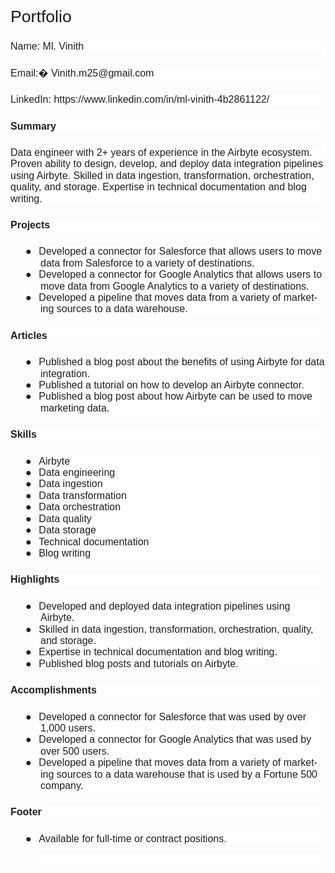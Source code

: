 # Portfolio

<html xmlns:v="urn:schemas-microsoft-com:vml"
xmlns:o="urn:schemas-microsoft-com:office:office"
xmlns:w="urn:schemas-microsoft-com:office:word"
xmlns:m="http://schemas.microsoft.com/office/2004/12/omml"
xmlns="http://www.w3.org/TR/REC-html40">

<head>
<meta http-equiv=Content-Type content="text/html; charset=windows-1252">
<meta name=ProgId content=Word.Document>
<meta name=Generator content="Microsoft Word 14">
<meta name=Originator content="Microsoft Word 14">
<link rel=File-List href="Portfolio_files/filelist.xml">
<!--[if gte mso 9]><xml>
 <o:DocumentProperties>
  <o:Author>Intel</o:Author>
  <o:Template>Normal</o:Template>
  <o:LastAuthor>Intel</o:LastAuthor>
  <o:Revision>2</o:Revision>
  <o:TotalTime>1</o:TotalTime>
  <o:Created>2023-07-21T06:10:00Z</o:Created>
  <o:LastSaved>2023-07-21T06:10:00Z</o:LastSaved>
  <o:Pages>2</o:Pages>
  <o:Words>258</o:Words>
  <o:Characters>1474</o:Characters>
  <o:Lines>12</o:Lines>
  <o:Paragraphs>3</o:Paragraphs>
  <o:CharactersWithSpaces>1729</o:CharactersWithSpaces>
  <o:Version>14.00</o:Version>
 </o:DocumentProperties>
</xml><![endif]-->
<link rel=themeData href="Portfolio_files/themedata.thmx">
<link rel=colorSchemeMapping href="Portfolio_files/colorschememapping.xml">
<!--[if gte mso 9]><xml>
 <w:WordDocument>
  <w:SpellingState>Clean</w:SpellingState>
  <w:GrammarState>Clean</w:GrammarState>
  <w:TrackMoves>false</w:TrackMoves>
  <w:TrackFormatting/>
  <w:PunctuationKerning/>
  <w:ValidateAgainstSchemas/>
  <w:SaveIfXMLInvalid>false</w:SaveIfXMLInvalid>
  <w:IgnoreMixedContent>false</w:IgnoreMixedContent>
  <w:AlwaysShowPlaceholderText>false</w:AlwaysShowPlaceholderText>
  <w:DoNotPromoteQF/>
  <w:LidThemeOther>EN-IN</w:LidThemeOther>
  <w:LidThemeAsian>X-NONE</w:LidThemeAsian>
  <w:LidThemeComplexScript>X-NONE</w:LidThemeComplexScript>
  <w:Compatibility>
   <w:BreakWrappedTables/>
   <w:SnapToGridInCell/>
   <w:WrapTextWithPunct/>
   <w:UseAsianBreakRules/>
   <w:DontGrowAutofit/>
   <w:SplitPgBreakAndParaMark/>
  </w:Compatibility>
  <w:DoNotOptimizeForBrowser/>
  <m:mathPr>
   <m:mathFont m:val="Cambria Math"/>
   <m:brkBin m:val="before"/>
   <m:brkBinSub m:val="&#45;-"/>
   <m:smallFrac m:val="off"/>
   <m:dispDef/>
   <m:lMargin m:val="0"/>
   <m:rMargin m:val="0"/>
   <m:defJc m:val="centerGroup"/>
   <m:wrapIndent m:val="1440"/>
   <m:intLim m:val="subSup"/>
   <m:naryLim m:val="undOvr"/>
  </m:mathPr></w:WordDocument>
</xml><![endif]--><!--[if gte mso 9]><xml>
 <w:LatentStyles DefLockedState="false" DefUnhideWhenUsed="true"
  DefSemiHidden="true" DefQFormat="false" DefPriority="99"
  LatentStyleCount="267">
  <w:LsdException Locked="false" Priority="0" SemiHidden="false"
   UnhideWhenUsed="false" QFormat="true" Name="Normal"/>
  <w:LsdException Locked="false" Priority="9" SemiHidden="false"
   UnhideWhenUsed="false" QFormat="true" Name="heading 1"/>
  <w:LsdException Locked="false" Priority="9" QFormat="true" Name="heading 2"/>
  <w:LsdException Locked="false" Priority="9" QFormat="true" Name="heading 3"/>
  <w:LsdException Locked="false" Priority="9" QFormat="true" Name="heading 4"/>
  <w:LsdException Locked="false" Priority="9" QFormat="true" Name="heading 5"/>
  <w:LsdException Locked="false" Priority="9" QFormat="true" Name="heading 6"/>
  <w:LsdException Locked="false" Priority="9" QFormat="true" Name="heading 7"/>
  <w:LsdException Locked="false" Priority="9" QFormat="true" Name="heading 8"/>
  <w:LsdException Locked="false" Priority="9" QFormat="true" Name="heading 9"/>
  <w:LsdException Locked="false" Priority="39" Name="toc 1"/>
  <w:LsdException Locked="false" Priority="39" Name="toc 2"/>
  <w:LsdException Locked="false" Priority="39" Name="toc 3"/>
  <w:LsdException Locked="false" Priority="39" Name="toc 4"/>
  <w:LsdException Locked="false" Priority="39" Name="toc 5"/>
  <w:LsdException Locked="false" Priority="39" Name="toc 6"/>
  <w:LsdException Locked="false" Priority="39" Name="toc 7"/>
  <w:LsdException Locked="false" Priority="39" Name="toc 8"/>
  <w:LsdException Locked="false" Priority="39" Name="toc 9"/>
  <w:LsdException Locked="false" Priority="35" QFormat="true" Name="caption"/>
  <w:LsdException Locked="false" Priority="10" SemiHidden="false"
   UnhideWhenUsed="false" QFormat="true" Name="Title"/>
  <w:LsdException Locked="false" Priority="1" Name="Default Paragraph Font"/>
  <w:LsdException Locked="false" Priority="11" SemiHidden="false"
   UnhideWhenUsed="false" QFormat="true" Name="Subtitle"/>
  <w:LsdException Locked="false" Priority="22" SemiHidden="false"
   UnhideWhenUsed="false" QFormat="true" Name="Strong"/>
  <w:LsdException Locked="false" Priority="20" SemiHidden="false"
   UnhideWhenUsed="false" QFormat="true" Name="Emphasis"/>
  <w:LsdException Locked="false" Priority="59" SemiHidden="false"
   UnhideWhenUsed="false" Name="Table Grid"/>
  <w:LsdException Locked="false" UnhideWhenUsed="false" Name="Placeholder Text"/>
  <w:LsdException Locked="false" Priority="1" SemiHidden="false"
   UnhideWhenUsed="false" QFormat="true" Name="No Spacing"/>
  <w:LsdException Locked="false" Priority="60" SemiHidden="false"
   UnhideWhenUsed="false" Name="Light Shading"/>
  <w:LsdException Locked="false" Priority="61" SemiHidden="false"
   UnhideWhenUsed="false" Name="Light List"/>
  <w:LsdException Locked="false" Priority="62" SemiHidden="false"
   UnhideWhenUsed="false" Name="Light Grid"/>
  <w:LsdException Locked="false" Priority="63" SemiHidden="false"
   UnhideWhenUsed="false" Name="Medium Shading 1"/>
  <w:LsdException Locked="false" Priority="64" SemiHidden="false"
   UnhideWhenUsed="false" Name="Medium Shading 2"/>
  <w:LsdException Locked="false" Priority="65" SemiHidden="false"
   UnhideWhenUsed="false" Name="Medium List 1"/>
  <w:LsdException Locked="false" Priority="66" SemiHidden="false"
   UnhideWhenUsed="false" Name="Medium List 2"/>
  <w:LsdException Locked="false" Priority="67" SemiHidden="false"
   UnhideWhenUsed="false" Name="Medium Grid 1"/>
  <w:LsdException Locked="false" Priority="68" SemiHidden="false"
   UnhideWhenUsed="false" Name="Medium Grid 2"/>
  <w:LsdException Locked="false" Priority="69" SemiHidden="false"
   UnhideWhenUsed="false" Name="Medium Grid 3"/>
  <w:LsdException Locked="false" Priority="70" SemiHidden="false"
   UnhideWhenUsed="false" Name="Dark List"/>
  <w:LsdException Locked="false" Priority="71" SemiHidden="false"
   UnhideWhenUsed="false" Name="Colorful Shading"/>
  <w:LsdException Locked="false" Priority="72" SemiHidden="false"
   UnhideWhenUsed="false" Name="Colorful List"/>
  <w:LsdException Locked="false" Priority="73" SemiHidden="false"
   UnhideWhenUsed="false" Name="Colorful Grid"/>
  <w:LsdException Locked="false" Priority="60" SemiHidden="false"
   UnhideWhenUsed="false" Name="Light Shading Accent 1"/>
  <w:LsdException Locked="false" Priority="61" SemiHidden="false"
   UnhideWhenUsed="false" Name="Light List Accent 1"/>
  <w:LsdException Locked="false" Priority="62" SemiHidden="false"
   UnhideWhenUsed="false" Name="Light Grid Accent 1"/>
  <w:LsdException Locked="false" Priority="63" SemiHidden="false"
   UnhideWhenUsed="false" Name="Medium Shading 1 Accent 1"/>
  <w:LsdException Locked="false" Priority="64" SemiHidden="false"
   UnhideWhenUsed="false" Name="Medium Shading 2 Accent 1"/>
  <w:LsdException Locked="false" Priority="65" SemiHidden="false"
   UnhideWhenUsed="false" Name="Medium List 1 Accent 1"/>
  <w:LsdException Locked="false" UnhideWhenUsed="false" Name="Revision"/>
  <w:LsdException Locked="false" Priority="34" SemiHidden="false"
   UnhideWhenUsed="false" QFormat="true" Name="List Paragraph"/>
  <w:LsdException Locked="false" Priority="29" SemiHidden="false"
   UnhideWhenUsed="false" QFormat="true" Name="Quote"/>
  <w:LsdException Locked="false" Priority="30" SemiHidden="false"
   UnhideWhenUsed="false" QFormat="true" Name="Intense Quote"/>
  <w:LsdException Locked="false" Priority="66" SemiHidden="false"
   UnhideWhenUsed="false" Name="Medium List 2 Accent 1"/>
  <w:LsdException Locked="false" Priority="67" SemiHidden="false"
   UnhideWhenUsed="false" Name="Medium Grid 1 Accent 1"/>
  <w:LsdException Locked="false" Priority="68" SemiHidden="false"
   UnhideWhenUsed="false" Name="Medium Grid 2 Accent 1"/>
  <w:LsdException Locked="false" Priority="69" SemiHidden="false"
   UnhideWhenUsed="false" Name="Medium Grid 3 Accent 1"/>
  <w:LsdException Locked="false" Priority="70" SemiHidden="false"
   UnhideWhenUsed="false" Name="Dark List Accent 1"/>
  <w:LsdException Locked="false" Priority="71" SemiHidden="false"
   UnhideWhenUsed="false" Name="Colorful Shading Accent 1"/>
  <w:LsdException Locked="false" Priority="72" SemiHidden="false"
   UnhideWhenUsed="false" Name="Colorful List Accent 1"/>
  <w:LsdException Locked="false" Priority="73" SemiHidden="false"
   UnhideWhenUsed="false" Name="Colorful Grid Accent 1"/>
  <w:LsdException Locked="false" Priority="60" SemiHidden="false"
   UnhideWhenUsed="false" Name="Light Shading Accent 2"/>
  <w:LsdException Locked="false" Priority="61" SemiHidden="false"
   UnhideWhenUsed="false" Name="Light List Accent 2"/>
  <w:LsdException Locked="false" Priority="62" SemiHidden="false"
   UnhideWhenUsed="false" Name="Light Grid Accent 2"/>
  <w:LsdException Locked="false" Priority="63" SemiHidden="false"
   UnhideWhenUsed="false" Name="Medium Shading 1 Accent 2"/>
  <w:LsdException Locked="false" Priority="64" SemiHidden="false"
   UnhideWhenUsed="false" Name="Medium Shading 2 Accent 2"/>
  <w:LsdException Locked="false" Priority="65" SemiHidden="false"
   UnhideWhenUsed="false" Name="Medium List 1 Accent 2"/>
  <w:LsdException Locked="false" Priority="66" SemiHidden="false"
   UnhideWhenUsed="false" Name="Medium List 2 Accent 2"/>
  <w:LsdException Locked="false" Priority="67" SemiHidden="false"
   UnhideWhenUsed="false" Name="Medium Grid 1 Accent 2"/>
  <w:LsdException Locked="false" Priority="68" SemiHidden="false"
   UnhideWhenUsed="false" Name="Medium Grid 2 Accent 2"/>
  <w:LsdException Locked="false" Priority="69" SemiHidden="false"
   UnhideWhenUsed="false" Name="Medium Grid 3 Accent 2"/>
  <w:LsdException Locked="false" Priority="70" SemiHidden="false"
   UnhideWhenUsed="false" Name="Dark List Accent 2"/>
  <w:LsdException Locked="false" Priority="71" SemiHidden="false"
   UnhideWhenUsed="false" Name="Colorful Shading Accent 2"/>
  <w:LsdException Locked="false" Priority="72" SemiHidden="false"
   UnhideWhenUsed="false" Name="Colorful List Accent 2"/>
  <w:LsdException Locked="false" Priority="73" SemiHidden="false"
   UnhideWhenUsed="false" Name="Colorful Grid Accent 2"/>
  <w:LsdException Locked="false" Priority="60" SemiHidden="false"
   UnhideWhenUsed="false" Name="Light Shading Accent 3"/>
  <w:LsdException Locked="false" Priority="61" SemiHidden="false"
   UnhideWhenUsed="false" Name="Light List Accent 3"/>
  <w:LsdException Locked="false" Priority="62" SemiHidden="false"
   UnhideWhenUsed="false" Name="Light Grid Accent 3"/>
  <w:LsdException Locked="false" Priority="63" SemiHidden="false"
   UnhideWhenUsed="false" Name="Medium Shading 1 Accent 3"/>
  <w:LsdException Locked="false" Priority="64" SemiHidden="false"
   UnhideWhenUsed="false" Name="Medium Shading 2 Accent 3"/>
  <w:LsdException Locked="false" Priority="65" SemiHidden="false"
   UnhideWhenUsed="false" Name="Medium List 1 Accent 3"/>
  <w:LsdException Locked="false" Priority="66" SemiHidden="false"
   UnhideWhenUsed="false" Name="Medium List 2 Accent 3"/>
  <w:LsdException Locked="false" Priority="67" SemiHidden="false"
   UnhideWhenUsed="false" Name="Medium Grid 1 Accent 3"/>
  <w:LsdException Locked="false" Priority="68" SemiHidden="false"
   UnhideWhenUsed="false" Name="Medium Grid 2 Accent 3"/>
  <w:LsdException Locked="false" Priority="69" SemiHidden="false"
   UnhideWhenUsed="false" Name="Medium Grid 3 Accent 3"/>
  <w:LsdException Locked="false" Priority="70" SemiHidden="false"
   UnhideWhenUsed="false" Name="Dark List Accent 3"/>
  <w:LsdException Locked="false" Priority="71" SemiHidden="false"
   UnhideWhenUsed="false" Name="Colorful Shading Accent 3"/>
  <w:LsdException Locked="false" Priority="72" SemiHidden="false"
   UnhideWhenUsed="false" Name="Colorful List Accent 3"/>
  <w:LsdException Locked="false" Priority="73" SemiHidden="false"
   UnhideWhenUsed="false" Name="Colorful Grid Accent 3"/>
  <w:LsdException Locked="false" Priority="60" SemiHidden="false"
   UnhideWhenUsed="false" Name="Light Shading Accent 4"/>
  <w:LsdException Locked="false" Priority="61" SemiHidden="false"
   UnhideWhenUsed="false" Name="Light List Accent 4"/>
  <w:LsdException Locked="false" Priority="62" SemiHidden="false"
   UnhideWhenUsed="false" Name="Light Grid Accent 4"/>
  <w:LsdException Locked="false" Priority="63" SemiHidden="false"
   UnhideWhenUsed="false" Name="Medium Shading 1 Accent 4"/>
  <w:LsdException Locked="false" Priority="64" SemiHidden="false"
   UnhideWhenUsed="false" Name="Medium Shading 2 Accent 4"/>
  <w:LsdException Locked="false" Priority="65" SemiHidden="false"
   UnhideWhenUsed="false" Name="Medium List 1 Accent 4"/>
  <w:LsdException Locked="false" Priority="66" SemiHidden="false"
   UnhideWhenUsed="false" Name="Medium List 2 Accent 4"/>
  <w:LsdException Locked="false" Priority="67" SemiHidden="false"
   UnhideWhenUsed="false" Name="Medium Grid 1 Accent 4"/>
  <w:LsdException Locked="false" Priority="68" SemiHidden="false"
   UnhideWhenUsed="false" Name="Medium Grid 2 Accent 4"/>
  <w:LsdException Locked="false" Priority="69" SemiHidden="false"
   UnhideWhenUsed="false" Name="Medium Grid 3 Accent 4"/>
  <w:LsdException Locked="false" Priority="70" SemiHidden="false"
   UnhideWhenUsed="false" Name="Dark List Accent 4"/>
  <w:LsdException Locked="false" Priority="71" SemiHidden="false"
   UnhideWhenUsed="false" Name="Colorful Shading Accent 4"/>
  <w:LsdException Locked="false" Priority="72" SemiHidden="false"
   UnhideWhenUsed="false" Name="Colorful List Accent 4"/>
  <w:LsdException Locked="false" Priority="73" SemiHidden="false"
   UnhideWhenUsed="false" Name="Colorful Grid Accent 4"/>
  <w:LsdException Locked="false" Priority="60" SemiHidden="false"
   UnhideWhenUsed="false" Name="Light Shading Accent 5"/>
  <w:LsdException Locked="false" Priority="61" SemiHidden="false"
   UnhideWhenUsed="false" Name="Light List Accent 5"/>
  <w:LsdException Locked="false" Priority="62" SemiHidden="false"
   UnhideWhenUsed="false" Name="Light Grid Accent 5"/>
  <w:LsdException Locked="false" Priority="63" SemiHidden="false"
   UnhideWhenUsed="false" Name="Medium Shading 1 Accent 5"/>
  <w:LsdException Locked="false" Priority="64" SemiHidden="false"
   UnhideWhenUsed="false" Name="Medium Shading 2 Accent 5"/>
  <w:LsdException Locked="false" Priority="65" SemiHidden="false"
   UnhideWhenUsed="false" Name="Medium List 1 Accent 5"/>
  <w:LsdException Locked="false" Priority="66" SemiHidden="false"
   UnhideWhenUsed="false" Name="Medium List 2 Accent 5"/>
  <w:LsdException Locked="false" Priority="67" SemiHidden="false"
   UnhideWhenUsed="false" Name="Medium Grid 1 Accent 5"/>
  <w:LsdException Locked="false" Priority="68" SemiHidden="false"
   UnhideWhenUsed="false" Name="Medium Grid 2 Accent 5"/>
  <w:LsdException Locked="false" Priority="69" SemiHidden="false"
   UnhideWhenUsed="false" Name="Medium Grid 3 Accent 5"/>
  <w:LsdException Locked="false" Priority="70" SemiHidden="false"
   UnhideWhenUsed="false" Name="Dark List Accent 5"/>
  <w:LsdException Locked="false" Priority="71" SemiHidden="false"
   UnhideWhenUsed="false" Name="Colorful Shading Accent 5"/>
  <w:LsdException Locked="false" Priority="72" SemiHidden="false"
   UnhideWhenUsed="false" Name="Colorful List Accent 5"/>
  <w:LsdException Locked="false" Priority="73" SemiHidden="false"
   UnhideWhenUsed="false" Name="Colorful Grid Accent 5"/>
  <w:LsdException Locked="false" Priority="60" SemiHidden="false"
   UnhideWhenUsed="false" Name="Light Shading Accent 6"/>
  <w:LsdException Locked="false" Priority="61" SemiHidden="false"
   UnhideWhenUsed="false" Name="Light List Accent 6"/>
  <w:LsdException Locked="false" Priority="62" SemiHidden="false"
   UnhideWhenUsed="false" Name="Light Grid Accent 6"/>
  <w:LsdException Locked="false" Priority="63" SemiHidden="false"
   UnhideWhenUsed="false" Name="Medium Shading 1 Accent 6"/>
  <w:LsdException Locked="false" Priority="64" SemiHidden="false"
   UnhideWhenUsed="false" Name="Medium Shading 2 Accent 6"/>
  <w:LsdException Locked="false" Priority="65" SemiHidden="false"
   UnhideWhenUsed="false" Name="Medium List 1 Accent 6"/>
  <w:LsdException Locked="false" Priority="66" SemiHidden="false"
   UnhideWhenUsed="false" Name="Medium List 2 Accent 6"/>
  <w:LsdException Locked="false" Priority="67" SemiHidden="false"
   UnhideWhenUsed="false" Name="Medium Grid 1 Accent 6"/>
  <w:LsdException Locked="false" Priority="68" SemiHidden="false"
   UnhideWhenUsed="false" Name="Medium Grid 2 Accent 6"/>
  <w:LsdException Locked="false" Priority="69" SemiHidden="false"
   UnhideWhenUsed="false" Name="Medium Grid 3 Accent 6"/>
  <w:LsdException Locked="false" Priority="70" SemiHidden="false"
   UnhideWhenUsed="false" Name="Dark List Accent 6"/>
  <w:LsdException Locked="false" Priority="71" SemiHidden="false"
   UnhideWhenUsed="false" Name="Colorful Shading Accent 6"/>
  <w:LsdException Locked="false" Priority="72" SemiHidden="false"
   UnhideWhenUsed="false" Name="Colorful List Accent 6"/>
  <w:LsdException Locked="false" Priority="73" SemiHidden="false"
   UnhideWhenUsed="false" Name="Colorful Grid Accent 6"/>
  <w:LsdException Locked="false" Priority="19" SemiHidden="false"
   UnhideWhenUsed="false" QFormat="true" Name="Subtle Emphasis"/>
  <w:LsdException Locked="false" Priority="21" SemiHidden="false"
   UnhideWhenUsed="false" QFormat="true" Name="Intense Emphasis"/>
  <w:LsdException Locked="false" Priority="31" SemiHidden="false"
   UnhideWhenUsed="false" QFormat="true" Name="Subtle Reference"/>
  <w:LsdException Locked="false" Priority="32" SemiHidden="false"
   UnhideWhenUsed="false" QFormat="true" Name="Intense Reference"/>
  <w:LsdException Locked="false" Priority="33" SemiHidden="false"
   UnhideWhenUsed="false" QFormat="true" Name="Book Title"/>
  <w:LsdException Locked="false" Priority="37" Name="Bibliography"/>
  <w:LsdException Locked="false" Priority="39" QFormat="true" Name="TOC Heading"/>
 </w:LatentStyles>
</xml><![endif]-->
<style>
<!--
 /* Style Definitions */
 p.MsoNormal, li.MsoNormal, div.MsoNormal
	{mso-style-unhide:no;
	mso-style-parent:"";
	margin:0cm;
	margin-bottom:.0001pt;
	line-height:115%;
	mso-pagination:widow-orphan;
	font-size:11.0pt;
	font-family:"Arial","sans-serif";
	mso-fareast-font-family:Arial;
	mso-ansi-language:EN;}
h1
	{mso-style-unhide:no;
	mso-style-next:Normal;
	margin-top:20.0pt;
	margin-right:0cm;
	margin-bottom:6.0pt;
	margin-left:0cm;
	line-height:115%;
	mso-pagination:widow-orphan lines-together;
	page-break-after:avoid;
	mso-outline-level:1;
	font-size:20.0pt;
	font-family:"Arial","sans-serif";
	mso-font-kerning:0pt;
	mso-ansi-language:EN;
	font-weight:normal;}
h2
	{mso-style-unhide:no;
	mso-style-next:Normal;
	margin-top:18.0pt;
	margin-right:0cm;
	margin-bottom:6.0pt;
	margin-left:0cm;
	line-height:115%;
	mso-pagination:widow-orphan lines-together;
	page-break-after:avoid;
	mso-outline-level:2;
	font-size:16.0pt;
	font-family:"Arial","sans-serif";
	mso-ansi-language:EN;
	font-weight:normal;}
h3
	{mso-style-unhide:no;
	mso-style-next:Normal;
	margin-top:16.0pt;
	margin-right:0cm;
	margin-bottom:4.0pt;
	margin-left:0cm;
	line-height:115%;
	mso-pagination:widow-orphan lines-together;
	page-break-after:avoid;
	mso-outline-level:3;
	font-size:14.0pt;
	font-family:"Arial","sans-serif";
	color:#434343;
	mso-ansi-language:EN;
	font-weight:normal;}
h4
	{mso-style-unhide:no;
	mso-style-next:Normal;
	margin-top:14.0pt;
	margin-right:0cm;
	margin-bottom:4.0pt;
	margin-left:0cm;
	line-height:115%;
	mso-pagination:widow-orphan lines-together;
	page-break-after:avoid;
	mso-outline-level:4;
	font-size:12.0pt;
	font-family:"Arial","sans-serif";
	color:#666666;
	mso-ansi-language:EN;
	font-weight:normal;}
h5
	{mso-style-unhide:no;
	mso-style-next:Normal;
	margin-top:12.0pt;
	margin-right:0cm;
	margin-bottom:4.0pt;
	margin-left:0cm;
	line-height:115%;
	mso-pagination:widow-orphan lines-together;
	page-break-after:avoid;
	mso-outline-level:5;
	font-size:11.0pt;
	font-family:"Arial","sans-serif";
	color:#666666;
	mso-ansi-language:EN;
	font-weight:normal;}
h6
	{mso-style-unhide:no;
	mso-style-next:Normal;
	margin-top:12.0pt;
	margin-right:0cm;
	margin-bottom:4.0pt;
	margin-left:0cm;
	line-height:115%;
	mso-pagination:widow-orphan lines-together;
	page-break-after:avoid;
	mso-outline-level:6;
	font-size:11.0pt;
	font-family:"Arial","sans-serif";
	color:#666666;
	mso-ansi-language:EN;
	font-weight:normal;
	font-style:italic;
	mso-bidi-font-style:normal;}
p.MsoTitle, li.MsoTitle, div.MsoTitle
	{mso-style-unhide:no;
	mso-style-next:Normal;
	margin-top:0cm;
	margin-right:0cm;
	margin-bottom:3.0pt;
	margin-left:0cm;
	line-height:115%;
	mso-pagination:widow-orphan lines-together;
	page-break-after:avoid;
	font-size:26.0pt;
	font-family:"Arial","sans-serif";
	mso-fareast-font-family:Arial;
	mso-ansi-language:EN;}
p.MsoSubtitle, li.MsoSubtitle, div.MsoSubtitle
	{mso-style-unhide:no;
	mso-style-next:Normal;
	margin-top:0cm;
	margin-right:0cm;
	margin-bottom:16.0pt;
	margin-left:0cm;
	line-height:115%;
	mso-pagination:widow-orphan lines-together;
	page-break-after:avoid;
	font-size:15.0pt;
	font-family:"Arial","sans-serif";
	mso-fareast-font-family:Arial;
	color:#666666;
	mso-ansi-language:EN;}
span.SpellE
	{mso-style-name:"";
	mso-spl-e:yes;}
span.GramE
	{mso-style-name:"";
	mso-gram-e:yes;}
.MsoChpDefault
	{mso-style-type:export-only;
	mso-default-props:yes;
	font-family:"Arial","sans-serif";
	mso-ascii-font-family:Arial;
	mso-fareast-font-family:Arial;
	mso-hansi-font-family:Arial;
	mso-bidi-font-family:Arial;
	mso-ansi-language:EN;}
.MsoPapDefault
	{mso-style-type:export-only;
	line-height:115%;}
@page WordSection1
	{size:612.0pt 792.0pt;
	margin:72.0pt 72.0pt 72.0pt 72.0pt;
	mso-header-margin:36.0pt;
	mso-footer-margin:36.0pt;
	mso-page-numbers:1;
	mso-paper-source:0;}
div.WordSection1
	{page:WordSection1;}
 /* List Definitions */
 @list l0
	{mso-list-id:118645619;
	mso-list-template-ids:301133498;}
@list l0:level1
	{mso-level-number-format:bullet;
	mso-level-text:\25CF;
	mso-level-tab-stop:none;
	mso-level-number-position:left;
	text-indent:-18.0pt;
	mso-ansi-font-size:12.0pt;
	mso-bidi-font-size:12.0pt;
	mso-ascii-font-family:Arial;
	mso-fareast-font-family:Arial;
	mso-hansi-font-family:Arial;
	mso-bidi-font-family:Arial;
	color:#1F1F1F;
	text-decoration:none;
	text-underline:none;}
@list l0:level2
	{mso-level-number-format:bullet;
	mso-level-text:\25CB;
	mso-level-tab-stop:none;
	mso-level-number-position:left;
	text-indent:-18.0pt;
	text-decoration:none;
	text-underline:none;}
@list l0:level3
	{mso-level-number-format:bullet;
	mso-level-text:\25A0;
	mso-level-tab-stop:none;
	mso-level-number-position:left;
	text-indent:-18.0pt;
	text-decoration:none;
	text-underline:none;}
@list l0:level4
	{mso-level-number-format:bullet;
	mso-level-text:\25CF;
	mso-level-tab-stop:none;
	mso-level-number-position:left;
	text-indent:-18.0pt;
	text-decoration:none;
	text-underline:none;}
@list l0:level5
	{mso-level-number-format:bullet;
	mso-level-text:\25CB;
	mso-level-tab-stop:none;
	mso-level-number-position:left;
	text-indent:-18.0pt;
	text-decoration:none;
	text-underline:none;}
@list l0:level6
	{mso-level-number-format:bullet;
	mso-level-text:\25A0;
	mso-level-tab-stop:none;
	mso-level-number-position:left;
	text-indent:-18.0pt;
	text-decoration:none;
	text-underline:none;}
@list l0:level7
	{mso-level-number-format:bullet;
	mso-level-text:\25CF;
	mso-level-tab-stop:none;
	mso-level-number-position:left;
	text-indent:-18.0pt;
	text-decoration:none;
	text-underline:none;}
@list l0:level8
	{mso-level-number-format:bullet;
	mso-level-text:\25CB;
	mso-level-tab-stop:none;
	mso-level-number-position:left;
	text-indent:-18.0pt;
	text-decoration:none;
	text-underline:none;}
@list l0:level9
	{mso-level-number-format:bullet;
	mso-level-text:\25A0;
	mso-level-tab-stop:none;
	mso-level-number-position:left;
	text-indent:-18.0pt;
	text-decoration:none;
	text-underline:none;}
@list l1
	{mso-list-id:252587616;
	mso-list-template-ids:-1924235418;}
@list l1:level1
	{mso-level-number-format:bullet;
	mso-level-text:\25CF;
	mso-level-tab-stop:none;
	mso-level-number-position:left;
	text-indent:-18.0pt;
	mso-ansi-font-size:12.0pt;
	mso-bidi-font-size:12.0pt;
	mso-ascii-font-family:Arial;
	mso-fareast-font-family:Arial;
	mso-hansi-font-family:Arial;
	mso-bidi-font-family:Arial;
	color:#1F1F1F;
	text-decoration:none;
	text-underline:none;}
@list l1:level2
	{mso-level-number-format:bullet;
	mso-level-text:\25CB;
	mso-level-tab-stop:none;
	mso-level-number-position:left;
	text-indent:-18.0pt;
	text-decoration:none;
	text-underline:none;}
@list l1:level3
	{mso-level-number-format:bullet;
	mso-level-text:\25A0;
	mso-level-tab-stop:none;
	mso-level-number-position:left;
	text-indent:-18.0pt;
	text-decoration:none;
	text-underline:none;}
@list l1:level4
	{mso-level-number-format:bullet;
	mso-level-text:\25CF;
	mso-level-tab-stop:none;
	mso-level-number-position:left;
	text-indent:-18.0pt;
	text-decoration:none;
	text-underline:none;}
@list l1:level5
	{mso-level-number-format:bullet;
	mso-level-text:\25CB;
	mso-level-tab-stop:none;
	mso-level-number-position:left;
	text-indent:-18.0pt;
	text-decoration:none;
	text-underline:none;}
@list l1:level6
	{mso-level-number-format:bullet;
	mso-level-text:\25A0;
	mso-level-tab-stop:none;
	mso-level-number-position:left;
	text-indent:-18.0pt;
	text-decoration:none;
	text-underline:none;}
@list l1:level7
	{mso-level-number-format:bullet;
	mso-level-text:\25CF;
	mso-level-tab-stop:none;
	mso-level-number-position:left;
	text-indent:-18.0pt;
	text-decoration:none;
	text-underline:none;}
@list l1:level8
	{mso-level-number-format:bullet;
	mso-level-text:\25CB;
	mso-level-tab-stop:none;
	mso-level-number-position:left;
	text-indent:-18.0pt;
	text-decoration:none;
	text-underline:none;}
@list l1:level9
	{mso-level-number-format:bullet;
	mso-level-text:\25A0;
	mso-level-tab-stop:none;
	mso-level-number-position:left;
	text-indent:-18.0pt;
	text-decoration:none;
	text-underline:none;}
@list l2
	{mso-list-id:790132269;
	mso-list-template-ids:-894952744;}
@list l2:level1
	{mso-level-number-format:bullet;
	mso-level-text:\25CF;
	mso-level-tab-stop:none;
	mso-level-number-position:left;
	text-indent:-18.0pt;
	mso-ansi-font-size:12.0pt;
	mso-bidi-font-size:12.0pt;
	mso-ascii-font-family:Arial;
	mso-fareast-font-family:Arial;
	mso-hansi-font-family:Arial;
	mso-bidi-font-family:Arial;
	color:#1F1F1F;
	text-decoration:none;
	text-underline:none;}
@list l2:level2
	{mso-level-number-format:bullet;
	mso-level-text:\25CB;
	mso-level-tab-stop:none;
	mso-level-number-position:left;
	text-indent:-18.0pt;
	text-decoration:none;
	text-underline:none;}
@list l2:level3
	{mso-level-number-format:bullet;
	mso-level-text:\25A0;
	mso-level-tab-stop:none;
	mso-level-number-position:left;
	text-indent:-18.0pt;
	text-decoration:none;
	text-underline:none;}
@list l2:level4
	{mso-level-number-format:bullet;
	mso-level-text:\25CF;
	mso-level-tab-stop:none;
	mso-level-number-position:left;
	text-indent:-18.0pt;
	text-decoration:none;
	text-underline:none;}
@list l2:level5
	{mso-level-number-format:bullet;
	mso-level-text:\25CB;
	mso-level-tab-stop:none;
	mso-level-number-position:left;
	text-indent:-18.0pt;
	text-decoration:none;
	text-underline:none;}
@list l2:level6
	{mso-level-number-format:bullet;
	mso-level-text:\25A0;
	mso-level-tab-stop:none;
	mso-level-number-position:left;
	text-indent:-18.0pt;
	text-decoration:none;
	text-underline:none;}
@list l2:level7
	{mso-level-number-format:bullet;
	mso-level-text:\25CF;
	mso-level-tab-stop:none;
	mso-level-number-position:left;
	text-indent:-18.0pt;
	text-decoration:none;
	text-underline:none;}
@list l2:level8
	{mso-level-number-format:bullet;
	mso-level-text:\25CB;
	mso-level-tab-stop:none;
	mso-level-number-position:left;
	text-indent:-18.0pt;
	text-decoration:none;
	text-underline:none;}
@list l2:level9
	{mso-level-number-format:bullet;
	mso-level-text:\25A0;
	mso-level-tab-stop:none;
	mso-level-number-position:left;
	text-indent:-18.0pt;
	text-decoration:none;
	text-underline:none;}
@list l3
	{mso-list-id:1265260499;
	mso-list-template-ids:496691758;}
@list l3:level1
	{mso-level-number-format:bullet;
	mso-level-text:\25CF;
	mso-level-tab-stop:none;
	mso-level-number-position:left;
	text-indent:-18.0pt;
	mso-ansi-font-size:12.0pt;
	mso-bidi-font-size:12.0pt;
	mso-ascii-font-family:Arial;
	mso-fareast-font-family:Arial;
	mso-hansi-font-family:Arial;
	mso-bidi-font-family:Arial;
	color:#1F1F1F;
	text-decoration:none;
	text-underline:none;}
@list l3:level2
	{mso-level-number-format:bullet;
	mso-level-text:\25CB;
	mso-level-tab-stop:none;
	mso-level-number-position:left;
	text-indent:-18.0pt;
	text-decoration:none;
	text-underline:none;}
@list l3:level3
	{mso-level-number-format:bullet;
	mso-level-text:\25A0;
	mso-level-tab-stop:none;
	mso-level-number-position:left;
	text-indent:-18.0pt;
	text-decoration:none;
	text-underline:none;}
@list l3:level4
	{mso-level-number-format:bullet;
	mso-level-text:\25CF;
	mso-level-tab-stop:none;
	mso-level-number-position:left;
	text-indent:-18.0pt;
	text-decoration:none;
	text-underline:none;}
@list l3:level5
	{mso-level-number-format:bullet;
	mso-level-text:\25CB;
	mso-level-tab-stop:none;
	mso-level-number-position:left;
	text-indent:-18.0pt;
	text-decoration:none;
	text-underline:none;}
@list l3:level6
	{mso-level-number-format:bullet;
	mso-level-text:\25A0;
	mso-level-tab-stop:none;
	mso-level-number-position:left;
	text-indent:-18.0pt;
	text-decoration:none;
	text-underline:none;}
@list l3:level7
	{mso-level-number-format:bullet;
	mso-level-text:\25CF;
	mso-level-tab-stop:none;
	mso-level-number-position:left;
	text-indent:-18.0pt;
	text-decoration:none;
	text-underline:none;}
@list l3:level8
	{mso-level-number-format:bullet;
	mso-level-text:\25CB;
	mso-level-tab-stop:none;
	mso-level-number-position:left;
	text-indent:-18.0pt;
	text-decoration:none;
	text-underline:none;}
@list l3:level9
	{mso-level-number-format:bullet;
	mso-level-text:\25A0;
	mso-level-tab-stop:none;
	mso-level-number-position:left;
	text-indent:-18.0pt;
	text-decoration:none;
	text-underline:none;}
@list l4
	{mso-list-id:1336685291;
	mso-list-template-ids:1363958188;}
@list l4:level1
	{mso-level-number-format:bullet;
	mso-level-text:\25CF;
	mso-level-tab-stop:none;
	mso-level-number-position:left;
	text-indent:-18.0pt;
	mso-ansi-font-size:12.0pt;
	mso-bidi-font-size:12.0pt;
	mso-ascii-font-family:Arial;
	mso-fareast-font-family:Arial;
	mso-hansi-font-family:Arial;
	mso-bidi-font-family:Arial;
	color:#1F1F1F;
	text-decoration:none;
	text-underline:none;}
@list l4:level2
	{mso-level-number-format:bullet;
	mso-level-text:\25CB;
	mso-level-tab-stop:none;
	mso-level-number-position:left;
	text-indent:-18.0pt;
	text-decoration:none;
	text-underline:none;}
@list l4:level3
	{mso-level-number-format:bullet;
	mso-level-text:\25A0;
	mso-level-tab-stop:none;
	mso-level-number-position:left;
	text-indent:-18.0pt;
	text-decoration:none;
	text-underline:none;}
@list l4:level4
	{mso-level-number-format:bullet;
	mso-level-text:\25CF;
	mso-level-tab-stop:none;
	mso-level-number-position:left;
	text-indent:-18.0pt;
	text-decoration:none;
	text-underline:none;}
@list l4:level5
	{mso-level-number-format:bullet;
	mso-level-text:\25CB;
	mso-level-tab-stop:none;
	mso-level-number-position:left;
	text-indent:-18.0pt;
	text-decoration:none;
	text-underline:none;}
@list l4:level6
	{mso-level-number-format:bullet;
	mso-level-text:\25A0;
	mso-level-tab-stop:none;
	mso-level-number-position:left;
	text-indent:-18.0pt;
	text-decoration:none;
	text-underline:none;}
@list l4:level7
	{mso-level-number-format:bullet;
	mso-level-text:\25CF;
	mso-level-tab-stop:none;
	mso-level-number-position:left;
	text-indent:-18.0pt;
	text-decoration:none;
	text-underline:none;}
@list l4:level8
	{mso-level-number-format:bullet;
	mso-level-text:\25CB;
	mso-level-tab-stop:none;
	mso-level-number-position:left;
	text-indent:-18.0pt;
	text-decoration:none;
	text-underline:none;}
@list l4:level9
	{mso-level-number-format:bullet;
	mso-level-text:\25A0;
	mso-level-tab-stop:none;
	mso-level-number-position:left;
	text-indent:-18.0pt;
	text-decoration:none;
	text-underline:none;}
@list l5
	{mso-list-id:1360818545;
	mso-list-template-ids:-2029385420;}
@list l5:level1
	{mso-level-number-format:bullet;
	mso-level-text:\25CF;
	mso-level-tab-stop:none;
	mso-level-number-position:left;
	text-indent:-18.0pt;
	mso-ansi-font-size:12.0pt;
	mso-bidi-font-size:12.0pt;
	mso-ascii-font-family:Arial;
	mso-fareast-font-family:Arial;
	mso-hansi-font-family:Arial;
	mso-bidi-font-family:Arial;
	color:#1F1F1F;
	text-decoration:none;
	text-underline:none;}
@list l5:level2
	{mso-level-number-format:bullet;
	mso-level-text:\25CB;
	mso-level-tab-stop:none;
	mso-level-number-position:left;
	text-indent:-18.0pt;
	text-decoration:none;
	text-underline:none;}
@list l5:level3
	{mso-level-number-format:bullet;
	mso-level-text:\25A0;
	mso-level-tab-stop:none;
	mso-level-number-position:left;
	text-indent:-18.0pt;
	text-decoration:none;
	text-underline:none;}
@list l5:level4
	{mso-level-number-format:bullet;
	mso-level-text:\25CF;
	mso-level-tab-stop:none;
	mso-level-number-position:left;
	text-indent:-18.0pt;
	text-decoration:none;
	text-underline:none;}
@list l5:level5
	{mso-level-number-format:bullet;
	mso-level-text:\25CB;
	mso-level-tab-stop:none;
	mso-level-number-position:left;
	text-indent:-18.0pt;
	text-decoration:none;
	text-underline:none;}
@list l5:level6
	{mso-level-number-format:bullet;
	mso-level-text:\25A0;
	mso-level-tab-stop:none;
	mso-level-number-position:left;
	text-indent:-18.0pt;
	text-decoration:none;
	text-underline:none;}
@list l5:level7
	{mso-level-number-format:bullet;
	mso-level-text:\25CF;
	mso-level-tab-stop:none;
	mso-level-number-position:left;
	text-indent:-18.0pt;
	text-decoration:none;
	text-underline:none;}
@list l5:level8
	{mso-level-number-format:bullet;
	mso-level-text:\25CB;
	mso-level-tab-stop:none;
	mso-level-number-position:left;
	text-indent:-18.0pt;
	text-decoration:none;
	text-underline:none;}
@list l5:level9
	{mso-level-number-format:bullet;
	mso-level-text:\25A0;
	mso-level-tab-stop:none;
	mso-level-number-position:left;
	text-indent:-18.0pt;
	text-decoration:none;
	text-underline:none;}
ol
	{margin-bottom:0cm;}
ul
	{margin-bottom:0cm;}
-->
</style>
<!--[if gte mso 10]>
<style>
 /* Style Definitions */
 table.MsoNormalTable
	{mso-style-name:"Table Normal";
	mso-tstyle-rowband-size:0;
	mso-tstyle-colband-size:0;
	mso-style-noshow:yes;
	mso-style-priority:99;
	mso-style-parent:"";
	mso-padding-alt:0cm 5.4pt 0cm 5.4pt;
	mso-para-margin:0cm;
	mso-para-margin-bottom:.0001pt;
	line-height:115%;
	mso-pagination:widow-orphan;
	font-size:11.0pt;
	font-family:"Arial","sans-serif";
	mso-ansi-language:EN;}
</style>
<![endif]--><!--[if gte mso 9]><xml>
 <o:shapedefaults v:ext="edit" spidmax="1026"/>
</xml><![endif]--><!--[if gte mso 9]><xml>
 <o:shapelayout v:ext="edit">
  <o:idmap v:ext="edit" data="1"/>
 </o:shapelayout></xml><![endif]-->
</head>

<body lang=EN-IN style='tab-interval:36.0pt'>

<div class=WordSection1>

<p class=MsoNormal style='margin-top:18.0pt;margin-right:0cm;margin-bottom:
18.0pt;margin-left:0cm;background:white'><span lang=EN style='font-size:12.0pt;
line-height:115%;color:#1F1F1F;background:white;mso-highlight:white'>Name: Ml. <span
class=SpellE>Vinith</span><o:p></o:p></span></p>

<p class=MsoNormal style='margin-top:18.0pt;margin-right:0cm;margin-bottom:
18.0pt;margin-left:0cm;background:white'><span lang=EN style='font-size:12.0pt;
line-height:115%;color:#1F1F1F;background:white;mso-highlight:white'>Email:<span
style='mso-spacerun:yes'>� </span>Vinith.m25@gmail.com<o:p></o:p></span></p>

<p class=MsoNormal style='margin-top:18.0pt;margin-right:0cm;margin-bottom:
18.0pt;margin-left:0cm;background:white'><span lang=EN style='font-size:12.0pt;
line-height:115%;color:#1F1F1F;background:white;mso-highlight:white'>LinkedIn:
https://www.linkedin.com/in/ml-vinith-4b2861122/</span><span lang=EN
style='font-size:12.0pt;line-height:115%;color:#1F1F1F'><o:p></o:p></span></p>

<p class=MsoNormal style='margin-top:18.0pt;margin-right:0cm;margin-bottom:
18.0pt;margin-left:0cm;background:white'><b style='mso-bidi-font-weight:normal'><span
lang=EN style='font-size:12.0pt;line-height:115%;color:#1F1F1F'>Summary<o:p></o:p></span></b></p>

<p class=MsoNormal style='margin-top:18.0pt;margin-right:0cm;margin-bottom:
18.0pt;margin-left:0cm;background:white'><span lang=EN style='font-size:12.0pt;
line-height:115%;color:#1F1F1F'>Data engineer with 2+ years of experience in
the <span class=SpellE>Airbyte</span> ecosystem. Proven ability to design,
develop, and deploy data integration pipelines using <span class=SpellE>Airbyte</span>.
<span class=GramE>Skilled in data ingestion, transformation, orchestration,
quality, and storage.</span> <span class=GramE>Expertise in technical
documentation and blog writing.</span><o:p></o:p></span></p>

<p class=MsoNormal style='margin-top:18.0pt;margin-right:0cm;margin-bottom:
18.0pt;margin-left:0cm;background:white'><b style='mso-bidi-font-weight:normal'><span
lang=EN style='font-size:12.0pt;line-height:115%;color:#1F1F1F'>Projects<o:p></o:p></span></b></p>

<p class=MsoNormal style='margin-top:3.0pt;margin-right:0cm;margin-bottom:0cm;
margin-left:36.0pt;margin-bottom:.0001pt;text-indent:-18.0pt;mso-list:l5 level1 lfo3;
background:white'><![if !supportLists]><span lang=EN style='font-size:12.0pt;
line-height:115%;color:#1F1F1F'><span style='mso-list:Ignore'>&#9679;<span
style='font:7.0pt "Times New Roman"'>&nbsp;&nbsp;&nbsp;&nbsp; </span></span></span><![endif]><span
lang=EN style='font-size:12.0pt;line-height:115%;color:#1F1F1F'>Developed a
connector for <span class=SpellE>Salesforce</span> that allows users to move
data from <span class=SpellE>Salesforce</span> to a variety of destinations.</span></p>

<p class=MsoNormal style='margin-left:36.0pt;text-indent:-18.0pt;mso-list:l5 level1 lfo3;
background:white'><![if !supportLists]><span lang=EN style='font-size:12.0pt;
line-height:115%;color:#1F1F1F'><span style='mso-list:Ignore'>&#9679;<span
style='font:7.0pt "Times New Roman"'>&nbsp;&nbsp;&nbsp;&nbsp; </span></span></span><![endif]><span
lang=EN style='font-size:12.0pt;line-height:115%;color:#1F1F1F'>Developed a
connector for Google Analytics that allows users to move data from Google
Analytics to a variety of destinations.</span></p>

<p class=MsoNormal style='margin-top:0cm;margin-right:0cm;margin-bottom:11.0pt;
margin-left:36.0pt;text-indent:-18.0pt;mso-list:l5 level1 lfo3;background:white'><![if !supportLists]><span
lang=EN style='font-size:12.0pt;line-height:115%;color:#1F1F1F'><span
style='mso-list:Ignore'>&#9679;<span style='font:7.0pt "Times New Roman"'>&nbsp;&nbsp;&nbsp;&nbsp;
</span></span></span><![endif]><span lang=EN style='font-size:12.0pt;
line-height:115%;color:#1F1F1F'>Developed a pipeline that moves data from a
variety of marketing sources to a data warehouse.</span></p>

<p class=MsoNormal style='margin-top:18.0pt;margin-right:0cm;margin-bottom:
18.0pt;margin-left:0cm;background:white'><b style='mso-bidi-font-weight:normal'><span
lang=EN style='font-size:12.0pt;line-height:115%;color:#1F1F1F'>Articles<o:p></o:p></span></b></p>

<p class=MsoNormal style='margin-top:3.0pt;margin-right:0cm;margin-bottom:0cm;
margin-left:36.0pt;margin-bottom:.0001pt;text-indent:-18.0pt;mso-list:l4 level1 lfo1;
background:white'><![if !supportLists]><span lang=EN style='font-size:12.0pt;
line-height:115%;color:#1F1F1F'><span style='mso-list:Ignore'>&#9679;<span
style='font:7.0pt "Times New Roman"'>&nbsp;&nbsp;&nbsp;&nbsp; </span></span></span><![endif]><span
lang=EN style='font-size:12.0pt;line-height:115%;color:#1F1F1F'>Published a
blog post about the benefits of using <span class=SpellE>Airbyte</span> for
data integration.</span></p>

<p class=MsoNormal style='margin-left:36.0pt;text-indent:-18.0pt;mso-list:l4 level1 lfo1;
background:white'><![if !supportLists]><span lang=EN style='font-size:12.0pt;
line-height:115%;color:#1F1F1F'><span style='mso-list:Ignore'>&#9679;<span
style='font:7.0pt "Times New Roman"'>&nbsp;&nbsp;&nbsp;&nbsp; </span></span></span><![endif]><span
lang=EN style='font-size:12.0pt;line-height:115%;color:#1F1F1F'>Published a
tutorial on how to develop an <span class=SpellE>Airbyte</span> connector.</span></p>

<p class=MsoNormal style='margin-top:0cm;margin-right:0cm;margin-bottom:11.0pt;
margin-left:36.0pt;text-indent:-18.0pt;mso-list:l4 level1 lfo1;background:white'><![if !supportLists]><span
lang=EN style='font-size:12.0pt;line-height:115%;color:#1F1F1F'><span
style='mso-list:Ignore'>&#9679;<span style='font:7.0pt "Times New Roman"'>&nbsp;&nbsp;&nbsp;&nbsp;
</span></span></span><![endif]><span lang=EN style='font-size:12.0pt;
line-height:115%;color:#1F1F1F'>Published a blog post about how <span
class=SpellE>Airbyte</span> can be used to move marketing data.</span></p>

<p class=MsoNormal style='margin-top:18.0pt;margin-right:0cm;margin-bottom:
18.0pt;margin-left:0cm;background:white'><b style='mso-bidi-font-weight:normal'><span
lang=EN style='font-size:12.0pt;line-height:115%;color:#1F1F1F'>Skills<o:p></o:p></span></b></p>

<p class=MsoNormal style='margin-top:3.0pt;margin-right:0cm;margin-bottom:0cm;
margin-left:36.0pt;margin-bottom:.0001pt;text-indent:-18.0pt;mso-list:l3 level1 lfo2;
background:white'><![if !supportLists]><span lang=EN style='font-size:12.0pt;
line-height:115%;color:#1F1F1F'><span style='mso-list:Ignore'>&#9679;<span
style='font:7.0pt "Times New Roman"'>&nbsp;&nbsp;&nbsp;&nbsp; </span></span></span><![endif]><span
class=SpellE><span lang=EN style='font-size:12.0pt;line-height:115%;color:#1F1F1F'>Airbyte</span></span></p>

<p class=MsoNormal style='margin-left:36.0pt;text-indent:-18.0pt;mso-list:l3 level1 lfo2;
background:white'><![if !supportLists]><span lang=EN style='font-size:12.0pt;
line-height:115%;color:#1F1F1F'><span style='mso-list:Ignore'>&#9679;<span
style='font:7.0pt "Times New Roman"'>&nbsp;&nbsp;&nbsp;&nbsp; </span></span></span><![endif]><span
lang=EN style='font-size:12.0pt;line-height:115%;color:#1F1F1F'>Data
engineering</span></p>

<p class=MsoNormal style='margin-left:36.0pt;text-indent:-18.0pt;mso-list:l3 level1 lfo2;
background:white'><![if !supportLists]><span lang=EN style='font-size:12.0pt;
line-height:115%;color:#1F1F1F'><span style='mso-list:Ignore'>&#9679;<span
style='font:7.0pt "Times New Roman"'>&nbsp;&nbsp;&nbsp;&nbsp; </span></span></span><![endif]><span
lang=EN style='font-size:12.0pt;line-height:115%;color:#1F1F1F'>Data ingestion</span></p>

<p class=MsoNormal style='margin-left:36.0pt;text-indent:-18.0pt;mso-list:l3 level1 lfo2;
background:white'><![if !supportLists]><span lang=EN style='font-size:12.0pt;
line-height:115%;color:#1F1F1F'><span style='mso-list:Ignore'>&#9679;<span
style='font:7.0pt "Times New Roman"'>&nbsp;&nbsp;&nbsp;&nbsp; </span></span></span><![endif]><span
lang=EN style='font-size:12.0pt;line-height:115%;color:#1F1F1F'>Data
transformation</span></p>

<p class=MsoNormal style='margin-left:36.0pt;text-indent:-18.0pt;mso-list:l3 level1 lfo2;
background:white'><![if !supportLists]><span lang=EN style='font-size:12.0pt;
line-height:115%;color:#1F1F1F'><span style='mso-list:Ignore'>&#9679;<span
style='font:7.0pt "Times New Roman"'>&nbsp;&nbsp;&nbsp;&nbsp; </span></span></span><![endif]><span
lang=EN style='font-size:12.0pt;line-height:115%;color:#1F1F1F'>Data
orchestration</span></p>

<p class=MsoNormal style='margin-left:36.0pt;text-indent:-18.0pt;mso-list:l3 level1 lfo2;
background:white'><![if !supportLists]><span lang=EN style='font-size:12.0pt;
line-height:115%;color:#1F1F1F'><span style='mso-list:Ignore'>&#9679;<span
style='font:7.0pt "Times New Roman"'>&nbsp;&nbsp;&nbsp;&nbsp; </span></span></span><![endif]><span
lang=EN style='font-size:12.0pt;line-height:115%;color:#1F1F1F'>Data quality</span></p>

<p class=MsoNormal style='margin-left:36.0pt;text-indent:-18.0pt;mso-list:l3 level1 lfo2;
background:white'><![if !supportLists]><span lang=EN style='font-size:12.0pt;
line-height:115%;color:#1F1F1F'><span style='mso-list:Ignore'>&#9679;<span
style='font:7.0pt "Times New Roman"'>&nbsp;&nbsp;&nbsp;&nbsp; </span></span></span><![endif]><span
lang=EN style='font-size:12.0pt;line-height:115%;color:#1F1F1F'>Data storage</span></p>

<p class=MsoNormal style='margin-left:36.0pt;text-indent:-18.0pt;mso-list:l3 level1 lfo2;
background:white'><![if !supportLists]><span lang=EN style='font-size:12.0pt;
line-height:115%;color:#1F1F1F'><span style='mso-list:Ignore'>&#9679;<span
style='font:7.0pt "Times New Roman"'>&nbsp;&nbsp;&nbsp;&nbsp; </span></span></span><![endif]><span
lang=EN style='font-size:12.0pt;line-height:115%;color:#1F1F1F'>Technical
documentation</span></p>

<p class=MsoNormal style='margin-top:0cm;margin-right:0cm;margin-bottom:11.0pt;
margin-left:36.0pt;text-indent:-18.0pt;mso-list:l3 level1 lfo2;background:white'><![if !supportLists]><span
lang=EN style='font-size:12.0pt;line-height:115%;color:#1F1F1F'><span
style='mso-list:Ignore'>&#9679;<span style='font:7.0pt "Times New Roman"'>&nbsp;&nbsp;&nbsp;&nbsp;
</span></span></span><![endif]><span lang=EN style='font-size:12.0pt;
line-height:115%;color:#1F1F1F'>Blog writing</span></p>

<p class=MsoNormal style='margin-top:18.0pt;margin-right:0cm;margin-bottom:
18.0pt;margin-left:0cm;background:white'><b style='mso-bidi-font-weight:normal'><span
lang=EN style='font-size:12.0pt;line-height:115%;color:#1F1F1F'>Highlights<o:p></o:p></span></b></p>

<p class=MsoNormal style='margin-top:3.0pt;margin-right:0cm;margin-bottom:0cm;
margin-left:36.0pt;margin-bottom:.0001pt;text-indent:-18.0pt;mso-list:l2 level1 lfo4;
background:white'><![if !supportLists]><span lang=EN style='font-size:12.0pt;
line-height:115%;color:#1F1F1F'><span style='mso-list:Ignore'>&#9679;<span
style='font:7.0pt "Times New Roman"'>&nbsp;&nbsp;&nbsp;&nbsp; </span></span></span><![endif]><span
lang=EN style='font-size:12.0pt;line-height:115%;color:#1F1F1F'>Developed and
deployed data integration pipelines using <span class=SpellE>Airbyte</span>.</span></p>

<p class=MsoNormal style='margin-left:36.0pt;text-indent:-18.0pt;mso-list:l2 level1 lfo4;
background:white'><![if !supportLists]><span lang=EN style='font-size:12.0pt;
line-height:115%;color:#1F1F1F'><span style='mso-list:Ignore'>&#9679;<span
style='font:7.0pt "Times New Roman"'>&nbsp;&nbsp;&nbsp;&nbsp; </span></span></span><![endif]><span
lang=EN style='font-size:12.0pt;line-height:115%;color:#1F1F1F'>Skilled in data
ingestion, transformation, orchestration, quality, and storage.</span></p>

<p class=MsoNormal style='margin-left:36.0pt;text-indent:-18.0pt;mso-list:l2 level1 lfo4;
background:white'><![if !supportLists]><span lang=EN style='font-size:12.0pt;
line-height:115%;color:#1F1F1F'><span style='mso-list:Ignore'>&#9679;<span
style='font:7.0pt "Times New Roman"'>&nbsp;&nbsp;&nbsp;&nbsp; </span></span></span><![endif]><span
lang=EN style='font-size:12.0pt;line-height:115%;color:#1F1F1F'>Expertise in
technical documentation and blog writing.</span></p>

<p class=MsoNormal style='margin-top:0cm;margin-right:0cm;margin-bottom:11.0pt;
margin-left:36.0pt;text-indent:-18.0pt;mso-list:l2 level1 lfo4;background:white'><![if !supportLists]><span
lang=EN style='font-size:12.0pt;line-height:115%;color:#1F1F1F'><span
style='mso-list:Ignore'>&#9679;<span style='font:7.0pt "Times New Roman"'>&nbsp;&nbsp;&nbsp;&nbsp;
</span></span></span><![endif]><span lang=EN style='font-size:12.0pt;
line-height:115%;color:#1F1F1F'>Published blog posts and tutorials on <span
class=SpellE>Airbyte</span>.</span></p>

<p class=MsoNormal style='margin-top:18.0pt;margin-right:0cm;margin-bottom:
18.0pt;margin-left:0cm;background:white'><b style='mso-bidi-font-weight:normal'><span
lang=EN style='font-size:12.0pt;line-height:115%;color:#1F1F1F'>Accomplishments<o:p></o:p></span></b></p>

<p class=MsoNormal style='margin-top:3.0pt;margin-right:0cm;margin-bottom:0cm;
margin-left:36.0pt;margin-bottom:.0001pt;text-indent:-18.0pt;mso-list:l0 level1 lfo6;
background:white'><![if !supportLists]><span lang=EN style='font-size:12.0pt;
line-height:115%;color:#1F1F1F'><span style='mso-list:Ignore'>&#9679;<span
style='font:7.0pt "Times New Roman"'>&nbsp;&nbsp;&nbsp;&nbsp; </span></span></span><![endif]><span
lang=EN style='font-size:12.0pt;line-height:115%;color:#1F1F1F'>Developed a
connector for <span class=SpellE>Salesforce</span> that was used by over 1,000
users.</span></p>

<p class=MsoNormal style='margin-left:36.0pt;text-indent:-18.0pt;mso-list:l0 level1 lfo6;
background:white'><![if !supportLists]><span lang=EN style='font-size:12.0pt;
line-height:115%;color:#1F1F1F'><span style='mso-list:Ignore'>&#9679;<span
style='font:7.0pt "Times New Roman"'>&nbsp;&nbsp;&nbsp;&nbsp; </span></span></span><![endif]><span
lang=EN style='font-size:12.0pt;line-height:115%;color:#1F1F1F'>Developed a
connector for Google Analytics that was used by over 500 users.</span></p>

<p class=MsoNormal style='margin-top:0cm;margin-right:0cm;margin-bottom:11.0pt;
margin-left:36.0pt;text-indent:-18.0pt;mso-list:l0 level1 lfo6;background:white'><![if !supportLists]><span
lang=EN style='font-size:12.0pt;line-height:115%;color:#1F1F1F'><span
style='mso-list:Ignore'>&#9679;<span style='font:7.0pt "Times New Roman"'>&nbsp;&nbsp;&nbsp;&nbsp;
</span></span></span><![endif]><span lang=EN style='font-size:12.0pt;
line-height:115%;color:#1F1F1F'>Developed a pipeline that moves data from a
variety of marketing sources to a data warehouse that is used by a Fortune 500
company.</span></p>

<p class=MsoNormal style='margin-top:18.0pt;margin-right:0cm;margin-bottom:
18.0pt;margin-left:0cm;background:white'><b style='mso-bidi-font-weight:normal'><span
lang=EN style='font-size:12.0pt;line-height:115%;color:#1F1F1F'>Footer<o:p></o:p></span></b></p>

<p class=MsoNormal style='margin-top:3.0pt;margin-right:0cm;margin-bottom:11.0pt;
margin-left:36.0pt;text-indent:-18.0pt;mso-list:l1 level1 lfo5;background:white'><![if !supportLists]><span
lang=EN style='font-size:12.0pt;line-height:115%;color:#1F1F1F'><span
style='mso-list:Ignore'>&#9679;<span style='font:7.0pt "Times New Roman"'>&nbsp;&nbsp;&nbsp;&nbsp;
</span></span></span><![endif]><span lang=EN style='font-size:12.0pt;
line-height:115%;color:#1F1F1F'>Available for full-time or contract positions.</span></p>

<p class=MsoNormal style='margin-top:3.0pt;margin-right:0cm;margin-bottom:11.0pt;
margin-left:36.0pt;background:white'><span lang=EN style='font-size:12.0pt;
line-height:115%;color:#1F1F1F'><o:p>&nbsp;</o:p></span></p>

<p class=MsoNormal><span lang=EN><o:p>&nbsp;</o:p></span></p>

</div>

</body>

</html>
